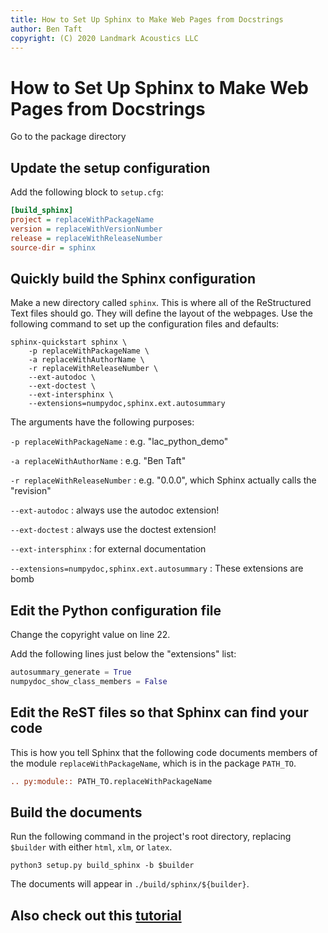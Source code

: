 ```yaml
---
title: How to Set Up Sphinx to Make Web Pages from Docstrings
author: Ben Taft
copyright: (C) 2020 Landmark Acoustics LLC
---
```


# How to Set Up Sphinx to Make Web Pages from Docstrings

Go to the package directory
## Update the setup configuration

Add the following block to ``setup.cfg``:

```ini
[build_sphinx]
project = replaceWithPackageName
version = replaceWithVersionNumber
release = replaceWithReleaseNumber
source-dir = sphinx
```

## Quickly build the Sphinx configuration

Make a new directory called ``sphinx``. This is where all of the ReStructured
Text files should go. They will define the layout of the webpages. Use the
following command to set up the configuration files and defaults:

```{console}
sphinx-quickstart sphinx \
	-p replaceWithPackageName \
	-a replaceWithAuthorName \
	-r replaceWithReleaseNumber \
	--ext-autodoc \
	--ext-doctest \
	--ext-intersphinx \
	--extensions=numpydoc,sphinx.ext.autosummary
```

The arguments have the following purposes:

``-p replaceWithPackageName``
: e.g. "lac_python_demo"

``-a replaceWithAuthorName``
: e.g. "Ben Taft"

``-r replaceWithReleaseNumber``
: e.g. "0.0.0", which Sphinx actually calls the "revision"

``--ext-autodoc``
: always use the autodoc extension!

``--ext-doctest``
: always use the doctest extension!

``--ext-intersphinx``
: for external documentation

``--extensions=numpydoc,sphinx.ext.autosummary``
: These extensions are bomb

## Edit the Python configuration file

Change the copyright value on line 22.

Add the following lines just below the "extensions" list:

```python
autosummary_generate = True
numpydoc_show_class_members = False
```

## Edit the ReST files so that Sphinx can find your code

This is how you tell Sphinx that the following code documents members of the
module ``replaceWithPackageName``, which is in the package ``PATH_TO``.

```rst
.. py:module:: PATH_TO.replaceWithPackageName
```
## Build the documents

Run the following command in the project's root directory, replacing
``$builder`` with either ``html``, ``xlm``, or ``latex``.

```console
python3 setup.py build_sphinx -b $builder
```

The documents will appear in ``./build/sphinx/${builder}``.

## Also check out this [tutorial][1]

[1]: https://sphinx-rtd-tutorial.readthedocs.io/en/latest/docstrings.html
